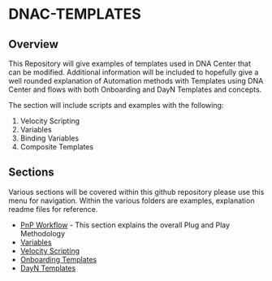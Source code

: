 # DNAC-TEMPLATES
## Overview

This Repository will give examples of templates used in DNA Center that can be modified. Additional information will be included to hopefully give a well rounded explanation of Automation methods with Templates using DNA Center and flows with both Onboarding and DayN Templates and concepts.

The section will include scripts and examples with the following:
1. Velocity Scripting
2. Variables
3. Binding Variables
4. Composite Templates

## Sections
Various sections will be covered within this github repository please use this menu for navigation. Within the various folders are examples, explanation readme files for reference.

* [PnP Workflow](./PnP-Workflow.md) - This section explains the overall Plug and Play Methodology
* [Variables](./Variables.md)
* [Velocity Scripting](./Velocity.md)
* [Onboarding Templates](./Onboarding.md)
* [DayN Templates](./DayN.md)
